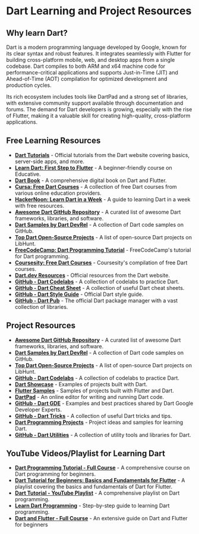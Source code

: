 # Dart Learning and Project Resources

## Why learn Dart?
Dart is a modern programming language developed by Google, known for its clear syntax and robust features. It integrates seamlessly with Flutter for building cross-platform mobile, web, and desktop apps from a single codebase. Dart compiles to both ARM and x64 machine code for performance-critical applications and supports Just-in-Time (JIT) and Ahead-of-Time (AOT) compilation for optimized development and production cycles.

Its rich ecosystem includes tools like DartPad and a strong set of libraries, with extensive community support available through documentation and forums. The demand for Dart developers is growing, especially with the rise of Flutter, making it a valuable skill for creating high-quality, cross-platform applications.

## Free Learning Resources
- **[Dart Tutorials](https://dart.dev/tutorials)** - Official tutorials from the Dart website covering basics, server-side apps, and more.
- **[Learn Dart: First Step to Flutter](https://www.educative.io/courses/learn-dart-first-step-to-flutter)** - A beginner-friendly course on Educative.
- **[Dart Book](https://dartbook.dev/)** - A comprehensive digital book on Dart and Flutter.
- **[Cursa: Free Dart Courses](https://cursa.app/en/free-online-courses/dart)** - A collection of free Dart courses from various online education providers.
- **[HackerNoon: Learn Dart in a Week](https://hackernoon.com/learn-dart-in-a-week-with-these-free-resources-b892e5265220)** - A guide to learning Dart in a week with free resources.
- **[Awesome Dart GitHub Repository](https://github.com/yissachar/awesome-dart)** - A curated list of awesome Dart frameworks, libraries, and software.
- **[Dart Samples by Dart DevRel](https://github.com/dart-lang/samples)** - A collection of Dart code samples on GitHub.
- **[Top Dart Open-Source Projects](https://www.libhunt.com/topic/dart)** - A list of open-source Dart projects on LibHunt.
- **[FreeCodeCamp: Dart Programming Tutorial](https://www.educative.io/courses/learn-dart-first-step-to-flutter)** - FreeCodeCamp's tutorial for Dart programming.
- **[Coursesity: Free Dart Courses](https://coursesity.com/free-tutorials-learn/dart)** - Coursesity's compilation of free Dart courses.
- **[Dart.dev Resources](https://dart.dev/resources)** - Official resources from the Dart website.
- **[GitHub - Dart Codelabs](https://github.com/dart-lang/codelabs)** - A collection of codelabs to practice Dart.
- **[GitHub - Dart Cheat Sheet](https://github.com/ashishb/awesome-dart-cheatsheets)** - A collection of useful Dart cheat sheets.
- **[GitHub - Dart Style Guide](https://github.com/dart-lang/dart_style)** - Official Dart style guide.
- **[GitHub - Dart Pub](https://pub.dev)** - The official Dart package manager with a vast collection of libraries.

## Project Resources
- **[Awesome Dart GitHub Repository](https://github.com/yissachar/awesome-dart)** - A curated list of awesome Dart frameworks, libraries, and software.
- **[Dart Samples by Dart DevRel](https://github.com/dart-lang/samples)** - A collection of Dart code samples on GitHub.
- **[Top Dart Open-Source Projects](https://www.libhunt.com/topic/dart)** - A list of open-source Dart projects on LibHunt.
- **[GitHub - Dart Codelabs](https://github.com/dart-lang/codelabs)** - A collection of codelabs to practice Dart.
- **[Dart Showcase](https://dart.dev/showcase)** - Examples of projects built with Dart.
- **[Flutter Samples](https://github.com/flutter/samples)** - Samples of projects built with Flutter and Dart.
- **[DartPad](https://dartpad.dev/)** - An online editor for writing and running Dart code.
- **[GitHub - Dart GDE](https://github.com/dart-lang/gde)** - Examples and best practices shared by Dart Google Developer Experts.
- **[GitHub - Dart Tricks](https://github.com/dart-lang/trick)** - A collection of useful Dart tricks and tips.
- **[Dart Programming Projects](https://www.udemy.com/course/dart-programming-projects/)** - Project ideas and samples for learning Dart.
- **[GitHub - Dart Utilities](https://github.com/dart-lang/utility)** - A collection of utility tools and libraries for Dart.

## YouTube Videos/Playlist for Learning Dart 
- **[Dart Programming Tutorial - Full Course](https://www.youtube.com/watch?v=Ej_Pcr4uC2Q)** - A comprehensive course on Dart programming for beginners.
- **[Dart Tutorial for Beginners: Basics and Fundamentals for Flutter](https://www.youtube.com/playlist?list=PLlxmoA0rQ-LyHW9voBdNo4gEEIh0SjG-q)** - A playlist covering the basics and fundamentals of Dart for Flutter.
- **[Dart Tutorial - YouTube Playlist](https://www.youtube.com/playlist?list=PLeKQz1VjpjFqqXLvQ8rTnYxZcUqEGA0dm)** - A comprehensive playlist on Dart programming.
- **[Learn Dart Programming](https://youtube.com/playlist?list=PLWCLxMult9xeeY5NDx4JIWqEnXnlG3fKc&si=uFnh-_A2fSkouBsD)** - Step-by-step guide to learning Dart programming.
- **[Dart and Flutter - Full Course](https://youtu.be/71xacArT_70?si=Yj0sUAZR-_5t69y7)** - An extensive guide on Dart and Flutter for beginners
